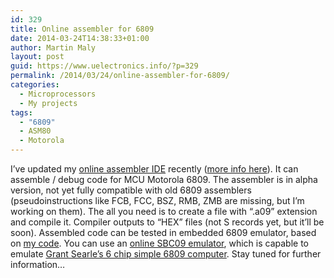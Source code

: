 ```yaml
---
id: 329
title: Online assembler for 6809
date: 2014-03-24T14:38:33+01:00
author: Martin Maly
layout: post
guid: https://www.uelectronics.info/?p=329
permalink: /2014/03/24/online-assembler-for-6809/
categories:
  - Microprocessors
  - My projects
tags:
  - "6809"
  - ASM80
  - Motorola
---
```

I&#8217;ve updated my [online assembler IDE](https://www.asm80.com) recently ([more info here](https://www.uelectronics.info/2013/12/21/online-assembler-ide-for-old-cpus/)). It can assemble / debug code for MCU Motorola 6809. The assembler is in alpha version, not yet fully compatible with old 6809 assemblers (pseudoinstructions like FCB, FCC, BSZ, RMB, ZMB are missing, but I&#8217;m working on them). The all you need is to create a file with &#8220;.a09&#8221; extension and compile it. Compiler outputs to &#8220;HEX&#8221; files (not S records yet, but it&#8217;ll be soon). Assembled code can be tested in embedded 6809 emulator, based on [my code](https://www.uelectronics.info/2014/03/09/motorola-mc6809-microprocessor-emulator-in-js/). You can use an [online SBC09 emulator](https://www.asm80.com/sbc09.html), which is capable to emulate [Grant Searle&#8217;s 6 chip simple 6809 computer](https://searle.hostei.com/grant/6809/Simple6809.html). Stay tuned for further information&#8230;